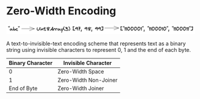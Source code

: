 # Zero-Width Encoding

![zero-width encoding diagram](images/zero-width-encoding-diagram.png)

A text-to-invisible-text encoding scheme that represents text as a binary string using invisible characters to represent 0, 1 and the end of each byte.

| Binary Character | Invisible Character   |
| ---------------- | --------------------- |
| 0                | Zero-Width Space      |
| 1                | Zero-Width Non-Joiner |
| End of Byte      | Zero-Width Joiner     |
